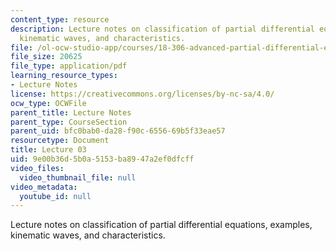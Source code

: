 ```yaml
---
content_type: resource
description: Lecture notes on classification of partial differential equations, examples,
  kinematic waves, and characteristics.
file: /ol-ocw-studio-app/courses/18-306-advanced-partial-differential-equations-with-applications-fall-2009/9e00b36d5b0a5153ba8947a2ef0dfcff_MIT18_306f09_lec03.pdf
file_size: 20625
file_type: application/pdf
learning_resource_types:
- Lecture Notes
license: https://creativecommons.org/licenses/by-nc-sa/4.0/
ocw_type: OCWFile
parent_title: Lecture Notes
parent_type: CourseSection
parent_uid: bfc0bab0-da28-f90c-6556-69b5f33eae57
resourcetype: Document
title: Lecture 03
uid: 9e00b36d-5b0a-5153-ba89-47a2ef0dfcff
video_files:
  video_thumbnail_file: null
video_metadata:
  youtube_id: null
---
```

Lecture notes on classification of partial differential equations, examples, kinematic waves, and characteristics.